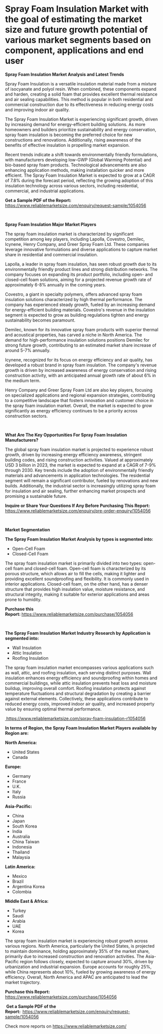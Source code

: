 <p><h1>Spray Foam Insulation Market with the goal of estimating the market size and future growth potential of various market segments based on component, applications and end user</h1></p><p><strong>Spray Foam Insulation Market Analysis and Latest Trends</strong></p>
<p><p>Spray Foam Insulation is a versatile insulation material made from a mixture of isocyanate and polyol resin. When combined, these components expand and harden, creating a solid foam that provides excellent thermal resistance and air sealing capabilities. This method is popular in both residential and commercial construction due to its effectiveness in reducing energy costs and improving indoor air quality.</p><p>The Spray Foam Insulation Market is experiencing significant growth, driven by increasing demand for energy-efficient building solutions. As more homeowners and builders prioritize sustainability and energy conservation, spray foam insulation is becoming the preferred choice for new constructions and renovations. Additionally, rising awareness of the benefits of effective insulation is propelling market expansion.</p><p>Recent trends indicate a shift towards environmentally friendly formulations, with manufacturers developing low-GWP (Global Warming Potential) and bio-based spray foam products. Technological advancements are also enhancing application methods, making installation quicker and more efficient. The Spray Foam Insulation Market is expected to grow at a CAGR of 7.8% during the forecast period, reflecting the growing adoption of this insulation technology across various sectors, including residential, commercial, and industrial applications.</p></p>
<p><strong>Get a Sample PDF of the Report:&nbsp;</strong> <a href="https://www.reliablemarketsize.com/enquiry/request-sample/1054056?utm_campaign=2255&utm_medium=2&utm_source=Github&utm_content=ia&utm_term=30012025&utm_id=spray-foam-insulation">https://www.reliablemarketsize.com/enquiry/request-sample/1054056</a></p>
<p>&nbsp;</p>
<p><strong>Spray Foam Insulation Major Market Players</strong></p>
<p><p>The spray foam insulation market is characterized by significant competition among key players, including Lapolla, Covestro, Demilec, Icynene, Henry Company, and Greer Spray Foam Ltd. These companies leverage innovative formulations and diverse applications to capture market share in residential and commercial insulation.</p><p>Lapolla, a leader in spray foam insulation, has seen robust growth due to its environmentally friendly product lines and strong distribution networks. The company focuses on expanding its product portfolio, including open- and closed-cell foam solutions, aiming for a projected revenue growth rate of approximately 6-8% annually in the coming years.</p><p>Covestro, a giant in specialty polymers, offers advanced spray foam insulation solutions characterized by high thermal performance. The company has experienced steady growth, fueled by an increasing demand for energy-efficient building materials. Covestro's revenue in the insulation segment is expected to grow as building regulations tighten and energy sustainability becomes paramount.</p><p>Demilec, known for its innovative spray foam products with superior thermal and acoustical properties, has carved a niche in North America. The demand for high-performance insulation solutions positions Demilec for strong future growth, contributing to an estimated market share increase of around 5-7% annually.</p><p>Icynene, recognized for its focus on energy efficiency and air quality, has developed a robust brand in spray foam insulation. The company's revenue growth is driven by increased awareness of energy conservation and rising construction activity, with an anticipated annual growth rate of about 6% in the medium term.</p><p>Henry Company and Greer Spray Foam Ltd are also key players, focusing on specialized applications and regional expansion strategies, contributing to a competitive landscape that fosters innovation and customer choice in the spray foam insulation market. Overall, the market is expected to grow significantly as energy efficiency continues to be a priority across construction sectors.</p></p>
<p>&nbsp;</p>
<p><strong>What Are The Key Opportunities For Spray Foam Insulation Manufacturers?</strong></p>
<p><p>The global spray foam insulation market is projected to experience robust growth, driven by increasing energy efficiency awareness, stringent building codes, and rising construction activities. Valued at approximately USD 3 billion in 2023, the market is expected to expand at a CAGR of 7-9% through 2030. Key trends include the adoption of environmentally friendly materials and advancements in application technologies. The residential segment will remain a significant contributor, fueled by renovations and new builds. Additionally, the industrial sector is increasingly utilizing spray foam for insulation and air sealing, further enhancing market prospects and promising a sustainable future.</p></p>
<p><strong>Inquire or Share Your Questions If Any Before Purchasing This Report:</strong> <a href="https://www.reliablemarketsize.com/enquiry/pre-order-enquiry/1054056?utm_campaign=2255&utm_medium=2&utm_source=Github&utm_content=ia&utm_term=30012025&utm_id=spray-foam-insulation">https://www.reliablemarketsize.com/enquiry/pre-order-enquiry/1054056</a></p>
<p>&nbsp;</p>
<p><strong>Market Segmentation</strong></p>
<p><strong>The Spray Foam Insulation Market Analysis by types is segmented into:</strong></p>
<p><ul><li>Open-Cell Foam</li><li>Closed-Cell Foam</li></ul></p>
<p><p>The spray foam insulation market is primarily divided into two types: open-cell foam and closed-cell foam. Open-cell foam is characterized by its porous structure, which allows air to fill the cells, making it lighter and providing excellent soundproofing and flexibility. It is commonly used in interior applications. Closed-cell foam, on the other hand, has a denser structure that provides high insulation value, moisture resistance, and structural integrity, making it suitable for exterior applications and areas prone to humidity.</p></p>
<p><strong>Purchase this Report:&nbsp;</strong><a href="https://www.reliablemarketsize.com/purchase/1054056?utm_campaign=2255&utm_medium=2&utm_source=Github&utm_content=ia&utm_term=30012025&utm_id=spray-foam-insulation">https://www.reliablemarketsize.com/purchase/1054056</a></p>
<p>&nbsp;</p>
<p><strong>The Spray Foam Insulation Market Industry Research by Application is segmented into:</strong></p>
<p><ul><li>Wall Insulation</li><li>Attic Insulation</li><li>Roofing Insulation</li></ul></p>
<p><p>The spray foam insulation market encompasses various applications such as wall, attic, and roofing insulation, each serving distinct purposes. Wall insulation enhances energy efficiency and soundproofing within homes and commercial buildings, while attic insulation prevents heat loss and moisture buildup, improving overall comfort. Roofing insulation protects against temperature fluctuations and structural degradation by creating a barrier against external elements. Collectively, these applications contribute to reduced energy costs, improved indoor air quality, and increased property value by ensuring optimal thermal performance.</p></p>
<p><a href="https://www.reliablemarketsize.com/spray-foam-insulation-r1054056?utm_campaign=2255&utm_medium=2&utm_source=Github&utm_content=ia&utm_term=30012025&utm_id=spray-foam-insulation">&nbsp;https://www.reliablemarketsize.com/spray-foam-insulation-r1054056</a></p>
<p><strong>In terms of Region, the Spray Foam Insulation Market Players available by Region are:</strong></p>
<p>
    <p> <strong> North America: </strong>
        <ul>
            <li>United States</li>
            <li>Canada</li>
        </ul>
        </p> 
    <p> <strong> Europe: </strong>
        <ul>
            <li>Germany</li>
            <li>France</li>
            <li>U.K.</li>
            <li>Italy</li>
            <li>Russia</li>
        </ul>
        </p> 
    <p> <strong> Asia-Pacific: </strong>
        <ul>
            <li>China</li>
            <li>Japan</li>
            <li>South Korea</li>
            <li>India</li>
            <li>Australia</li>
            <li>China Taiwan</li>
            <li>Indonesia</li>
            <li>Thailand</li>
            <li>Malaysia</li>
        </ul>
        </p> 
    <p> <strong> Latin America: </strong>
        <ul>
            <li>Mexico</li>
            <li>Brazil</li>
            <li>Argentina Korea</li>
            <li>Colombia</li>
        </ul>
        </p> 
    <p> <strong> Middle East & Africa: </strong>
        <ul>
            <li>Turkey</li>
            <li>Saudi</li>
            <li>Arabia</li>
            <li>UAE</li>
            <li>Korea</li>
        </ul>
    </p>
    </p>
<p><p>The spray foam insulation market is experiencing robust growth across various regions. North America, particularly the United States, is projected to maintain dominance, holding approximately 35% of the market share, primarily due to increased construction and renovation activities. The Asia-Pacific region follows closely, expected to capture around 30%, driven by urbanization and industrial expansion. Europe accounts for roughly 25%, while China represents about 10%, fueled by growing awareness of energy efficiency. Overall, North America and APAC are anticipated to lead the market trajectory.</p></p>
<p><strong>Purchase this Report: </strong><a href="https://www.reliablemarketsize.com/purchase/1054056?utm_campaign=2255&utm_medium=2&utm_source=Github&utm_content=ia&utm_term=30012025&utm_id=spray-foam-insulation">https://www.reliablemarketsize.com/purchase/1054056</a></p>
<p>&nbsp;<strong>Get a Sample PDF of the Report:&nbsp;&nbsp;</strong><a href="https://www.reliablemarketsize.com/enquiry/request-sample/1054056?utm_campaign=2255&utm_medium=2&utm_source=Github&utm_content=ia&utm_term=30012025&utm_id=spray-foam-insulation">https://www.reliablemarketsize.com/enquiry/request-sample/1054056</a></p>
<p><strong></strong></p>
<p>Check more reports on <a href="https://www.reliablemarketsize.com/?utm_campaign=2255&utm_medium=2&utm_source=Github&utm_content=ia&utm_term=30012025&utm_id=spray-foam-insulation">https://www.reliablemarketsize.com/</a></p>